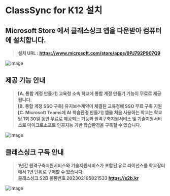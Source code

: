 # ClassSync for K12 설치
## Microsoft Store 에서 클래스싱크 앱을 다운받아 컴퓨터에 설치합니다.  
> **설치 URL : https://www.microsoft.com/store/apps/9PJ792P907Q9**     

![image](https://github.com/ClassSync/K12/assets/16409151/c86317ce-dab3-479f-8744-e9bc42c739f1)

## 제공 기능 안내  
> **[A. 통합 계정 만들기] 교육청 소속 학교에 통합 계정 만들기 기능이 무료로 제공됩니다.**  
> **[B. 통합 계정 SSO 구축] 유지보수계약이 체결된 교육청에 SSO 무료 구축 지원**  
> **[C. Microsoft Teams에 AI 학습환경 만들기] 앱을 처음 사용하는 학교는 학교당 1회 30일 동안 무료로 제공되는 기능과 원격구축지원서비스 및 기술지원서비스로 마이크로소프트 인공지능 기반 학습환경을 구축할 수 있습니다.**
  
![image](https://github.com/ClassSync/K12/assets/16409151/e467924d-2215-4163-8c8e-ba011d210daa)


## 클래스싱크 구독 안내
> **1년간 원격구축지원서비스와 기술지원서비스가 포함된 유료 라이선스를 학교장터에서 1년 단위로 구매할 수 있습니다.**  
> **클래스싱크 S2B 물품번호 202302165821533 https://s2b.kr**

![image](https://github.com/ClassSync/K12/assets/16409151/7fe5d802-4655-4235-8513-155c916c1d2e)
